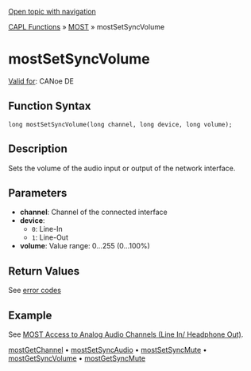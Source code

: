 [Open topic with navigation](../../../../../CANoeDEFamily.htm#Topics/CAPLFunctions/MOST/Functions/CAPLfunctionMOSTSetSyncVolume.md)

[CAPL Functions](../../CAPLfunctions.md) » [MOST](../CAPLfunctionsMOSTOverview.md) » mostSetSyncVolume

# mostSetSyncVolume

[Valid for](../../../Shared/FeatureAvailability.md): CANoe DE

## Function Syntax

```plaintext
long mostSetSyncVolume(long channel, long device, long volume);
```

## Description

Sets the volume of the audio input or output of the network interface.

## Parameters

- **channel**: Channel of the connected interface
- **device**:
  - `0`: Line-In
  - `1`: Line-Out
- **volume**: Value range: 0...255 (0...100%)

## Return Values

See [error codes](../CAPLfunctionsMOSTErrorCodes.md)

## Example

See [MOST Access to Analog Audio Channels (Line In/ Headphone Out)](../../../CANoeCANalyzer/MOST/MOSTSynchronousChannelAnalogAudio.md).

[mostGetChannel](CAPLfunctionMOSTGetChannel.md) • [mostSetSyncAudio](CAPLfunctionMOSTSetSyncAudio.md) • [mostSetSyncMute](CAPLfunctionMOSTSetSyncMute.md) • [mostGetSyncVolume](CAPLfunctionMOSTGetSyncVolume.md) • [mostGetSyncMute](CAPLfunctionMOSTGetSyncMute.md)
